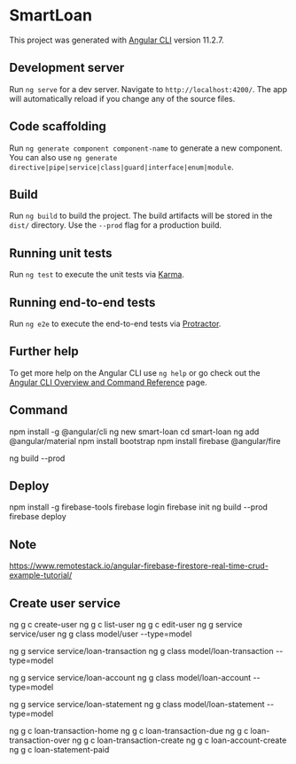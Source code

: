 # SmartLoan

This project was generated with [Angular CLI](https://github.com/angular/angular-cli) version 11.2.7.

## Development server

Run `ng serve` for a dev server. Navigate to `http://localhost:4200/`. The app will automatically reload if you change any of the source files.

## Code scaffolding

Run `ng generate component component-name` to generate a new component. You can also use `ng generate directive|pipe|service|class|guard|interface|enum|module`.

## Build

Run `ng build` to build the project. The build artifacts will be stored in the `dist/` directory. Use the `--prod` flag for a production build.

## Running unit tests

Run `ng test` to execute the unit tests via [Karma](https://karma-runner.github.io).

## Running end-to-end tests

Run `ng e2e` to execute the end-to-end tests via [Protractor](http://www.protractortest.org/).

## Further help

To get more help on the Angular CLI use `ng help` or go check out the [Angular CLI Overview and Command Reference](https://angular.io/cli) page.

## Command
npm install -g @angular/cli
ng new smart-loan
cd smart-loan
ng add @angular/material
npm install bootstrap
npm install firebase @angular/fire

ng build --prod

## Deploy
npm install -g firebase-tools
firebase login
firebase init
ng build --prod
firebase deploy

## Note
https://www.remotestack.io/angular-firebase-firestore-real-time-crud-example-tutorial/

## Create user service
ng g c create-user
ng g c list-user
ng g c edit-user
ng g service service/user
ng g class model/user --type=model

ng g service service/loan-transaction
ng g class model/loan-transaction --type=model

ng g service service/loan-account
ng g class model/loan-account --type=model

ng g service service/loan-statement
ng g class model/loan-statement --type=model

ng g c loan-transaction-home
ng g c loan-transaction-due
ng g c loan-transaction-over
ng g c loan-transaction-create
ng g c loan-account-create
ng g c loan-statement-paid